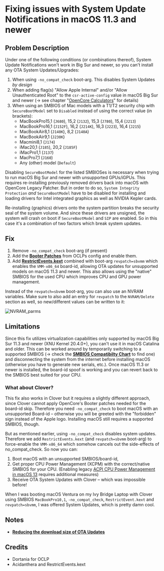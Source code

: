 # Fixing issues with System Update Notifications in macOS 11.3 and newer

## Problem Description
Under one of the following conditions (or combinations thereof), System Update Notifications won't work in Big Sur and newer, so you can't install any OTA System Updates/Upgrades:

1. When using `-no_compat_check` boot-arg. This disables System Updates *by design*
2. When adding flag(s) "Allow Apple Internal" and/or "Allow Unauthenticated Root" to the `csr-active-config` value in macOS Big Sur and newer (&rarr; see chapter "[OpenCore Calculators](https://github.com/5T33Z0/OC-Little-Translated/tree/main/B_OC_Calculators)" for details)
3. When using an SMBIOS of Mac models with a T1/T2 security chip with `SecureBootModel` set to `Disabled` instead of using the correct value (in brackets):
	- MacBookPro15,1 (`J680`), 15,2 (`J132`), 15,3 (`J780`), 15,4 (`J213`)
	- MacBookPro16,1 (`J152F`), 16,2 (`J214K`), 16,3 (`J223`), 16,4 (`J215`)
	- MacBookAir8,1 (`J140K`), 8,2 (`J140A`)
	- MacBookAir9,1 (`J230K`)
	- Macmini8,1 (`J174`)
	- iMac20,1 (`J185`), 20,2 (`J185F`)
	- iMacPro1,1 (`J137`)
	- MacPro7,1 (`J160`)
 	- Any (other) model (`Default`)

Disabling `SecureBootModel` for the listed SMBIOSes is necessary when trying to run macOS Big Sur and newer with unsupported GPUs/iGPUs. This requires re-installing previously removed drivers back into macOS with OpenCore Legacy Patcher. But in order to do so, `System Integrity Protection` *and* `SecureBootModel` have to be disabled for installing and loading drivers for Intel integrated graphics as well as NVIDIA Kepler cards.

Re-installing (graphics) drivers onto the system partition breaks the security seal of the system volume. And since these drivers are unsigned, the system will crash on boot if `SecureBootModel` and `SIP` are enabled. So in this case it's a combination of two factors which break system updates.

## Fix
1. Remove `-no_compat_check` boot-arg (if present)
2. Add the [**Booter Patches**](https://github.com/dortania/OpenCore-Legacy-Patcher/blob/main/payloads/Config/config.plist#L214-L268) from OCLPs config and enable them.
3. Add [**RestrictEvents.kext**](https://github.com/acidanthera/RestrictEvents) combined with boot-arg `revpatch=sbvmm` which enables the `VMM-x86_64` board-id, allowing OTA updates for unsupported models on macOS 11.3 and newer. This also allows using the "native" SMBIOS for the used CPU which improves CPU and GPU power management.

Instead of the `revpatch=sbvmm` boot-arg, you can also use an NVRAM variables. Make sure to also add an entry for `revpatch` to the `NVRAM/Delete` section as well, so new/different values can be written to it:

![NVRAM_parms](https://github.com/5T33Z0/OC-Little-Translated/assets/76865553/2a6466eb-97b5-4548-943b-caf10e65351b)

## Limitations
Since this fix utilizes virtualization capabilities only supported by macOS Big Sur 11.3 and newer (XNU Kernel 20.4.0+), you can't use it in macOS Catalina and older. This can be worked around by temporarily switching to a supported SMBIOS (&rarr; check the [**SMBIOS Compatibilty Chart**](https://github.com/5T33Z0/OC-Little-Translated/blob/main/E_Compatibility_Charts/SMBIOS_Compat_Short.pdf) to find one) and disconnecting the system from the internet before installing macOS (otherwise you have to generate new serials, etc.). Once macOS 11.3 or newer is installed, the board-id spoof is working and you can revert back to the SMBIOS best suited for your CPU.

### What about Clover?
This fix also works in Clover but it requires a slightly different approach, since Clover cannot apply OpenCore's Booter patches needed for the board-id skip. Therefore you need `-no_compat_check` to boot macOS with an unsupported Board-id – otherwise you will be greeted with the "forbidden" sign instead of the Apple logo. Installing macOS still requires a supported SMBIOS, though.

But as mentioned earlier, using `-no_compat_check` disables system updates. Therefore we add `RestrictEvents.kext` (and `revpatch=sbvmm` boot-arg) to force-enable the `VMM-x86_64` which somehow cancels out the side-effects of no_compat_check. So now you can:

1. Boot macOS with an unsupported SMBIOS/board-id,
2. Get proper CPU Power Management (XCPM) with the correct/native SMBIOS for your CPU. (Enabling legacy [ACPI CPU Power Management in macOS 13](https://github.com/5T33Z0/OC-Little-Translated/tree/main/01_Adding_missing_Devices_and_enabling_Features/CPU_Power_Management/CPU_Power_Management_(Legacy)#re-enabling-acpi-power-management-in-macos-ventura) requires additional measures)
3. Receive OTA System Updates with Clover – which was impossible before!

When I was booting macOS Ventura on my Ivy Bridge Laptop with Clover using SMBIOS `MacBookPro10,1`, `-no_compat_check`, `RestrictEvent.kext` and `revpatch=sbvmm`, I was offered System Updates, which is pretty damn cool.

## Notes
- [**Reducing the download size of OTA Updates**](https://github.com/5T33Z0/OC-Little-Translated/blob/main/S_System_Updates/OTA_Updates.md)

## Credits
- Dortania for OCLP 
- Acidanthera and RestrictEvents.kext

